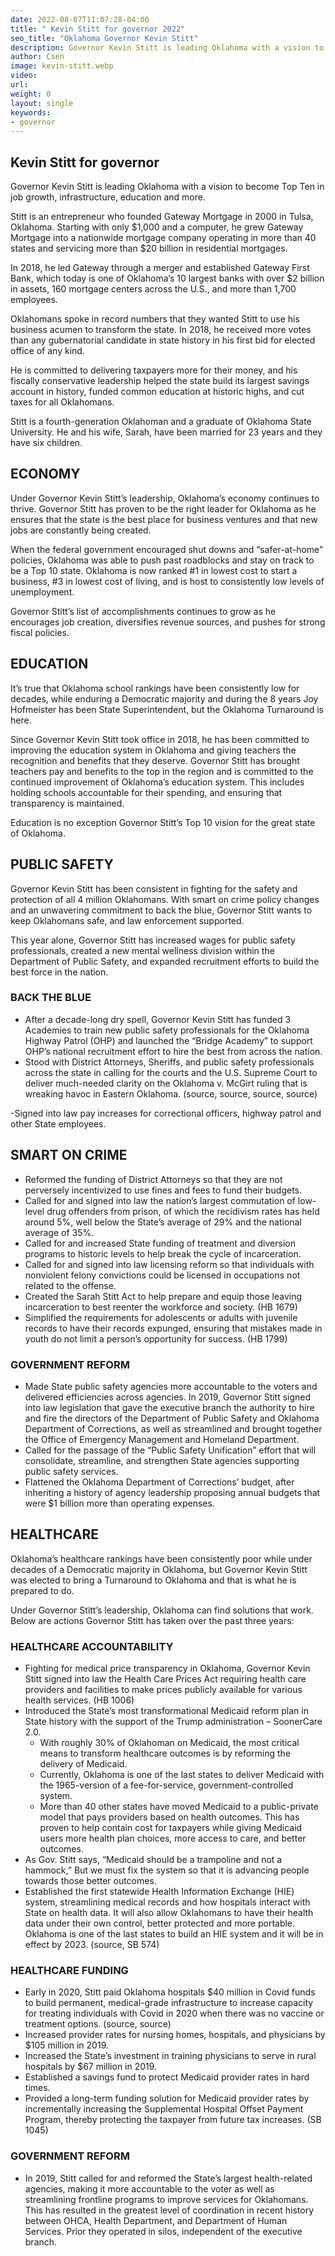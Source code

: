 ```yaml
---
date: 2022-08-07T11:07:28-04:00
title: " Kevin Stitt for governor 2022"
seo_title: "Oklahoma Governor Kevin Stitt"
description: Governor Kevin Stitt is leading Oklahoma with a vision to become Top Ten in job growth, infrastructure, education and more.
author: Csen
image: kevin-stitt.webp
video:
url: 
weight: 0
layout: single
keywords:
- governor 
---
```

## Kevin Stitt for governor 
Governor Kevin Stitt is leading Oklahoma with a vision to become Top Ten in job growth, infrastructure, education and more.

Stitt is an entrepreneur who founded Gateway Mortgage in 2000 in Tulsa, Oklahoma. Starting with only $1,000 and a computer, he grew Gateway Mortgage into a nationwide mortgage company operating in more than 40 states and servicing more than $20 billion in residential mortgages. 

In 2018, he led Gateway through a merger and established Gateway First Bank, which today is one of Oklahoma’s 10 largest banks with over $2 billion in assets, 160 mortgage centers across the U.S., and more than 1,700 employees.

Oklahomans spoke in record numbers that they wanted Stitt to use his business acumen to transform the state. In 2018, he received more votes than any gubernatorial candidate in state history in his first bid for elected office of any kind.

He is committed to delivering taxpayers more for their money, and his fiscally conservative leadership helped the state build its largest savings account in history, funded common education at historic highs, and cut taxes for all Oklahomans. 

Stitt is a fourth-generation Oklahoman and a graduate of Oklahoma State University. He and his wife, Sarah, have been married for 23 years and they have six children.

## ECONOMY
Under Governor Kevin Stitt’s leadership, Oklahoma’s economy continues to thrive. Governor Stitt has proven to be the right leader for Oklahoma as he ensures that the state is the best place for business ventures and that new jobs are constantly being created. 

When the federal government encouraged shut downs and “safer-at-home” policies, Oklahoma was able to push past roadblocks and stay on track to be a Top 10 state. Oklahoma is now ranked #1 in lowest cost to start a business, #3 in lowest cost of living, and is host to consistently low levels of unemployment.

Governor Stitt’s list of accomplishments continues to grow as he encourages job creation, diversifies revenue sources, and pushes for strong fiscal policies.

## EDUCATION
It’s true that Oklahoma school rankings have been consistently low for decades, while enduring a Democratic majority and during the 8 years Joy Hofmeister has been State Superintendent, but the Oklahoma Turnaround is here.

Since Governor Kevin Stitt took office in 2018, he has been committed to improving the education system in Oklahoma and giving teachers the recognition and benefits that they deserve. Governor Stitt has brought teachers pay and benefits to the top in the region and is committed to the continued improvement of Oklahoma’s education system. This includes holding schools accountable for their spending, and ensuring that transparency is maintained.

Education is no exception Governor Stitt’s Top 10 vision for the great state of Oklahoma.

## PUBLIC SAFETY
Governor Kevin Stitt has been consistent in fighting for the safety and protection of all 4 million Oklahomans. With smart on crime policy changes and an unwavering commitment to back the blue, Governor Stitt wants to keep Oklahomans safe, and law enforcement supported.

This year alone, Governor Stitt has increased wages for public safety professionals, created a new mental wellness division within the Department of Public Safety, and expanded recruitment efforts to build the best force in the nation.

### BACK THE BLUE

- After a decade-long dry spell, Governor Kevin Stitt has funded 3 Academies to train new public safety professionals for the Oklahoma Highway Patrol (OHP) and launched the “Bridge Academy” to support OHP’s national recruitment effort to hire the best from across the nation. 
- Stood with District Attorneys, Sheriffs, and public safety professionals across the state in calling for the courts and the U.S. Supreme Court to deliver much-needed clarity on the Oklahoma v. McGirt ruling that is wreaking havoc in Eastern Oklahoma. (source, source, source, source)

-Signed into law pay increases for correctional officers, highway patrol and other State employees. 

## SMART ON CRIME

- Reformed the funding of District Attorneys so that they are not perversely incentivized to use fines and fees to fund their budgets. 
- Called for and signed into law the nation’s largest commutation of low-level drug offenders from prison, of which the recidivism rates has held around 5%, well below the State’s average of 29% and the national average of 35%. 
- Called for and increased State funding of treatment and diversion programs to historic levels to help break the cycle of incarceration. 
- Called for and signed into law licensing reform so that individuals with nonviolent felony convictions could be licensed in occupations not related to the offense. 
- Created the Sarah Stitt Act to help prepare and equip those leaving incarceration to best reenter the workforce and society. (HB 1679)
- Simplified the requirements for adolescents or adults with juvenile records to have their records expunged, ensuring that mistakes made in youth do not limit a person’s opportunity for success. (HB 1799)

### GOVERNMENT REFORM

- Made State public safety agencies more accountable to the voters and delivered efficiencies across agencies. In 2019, Governor Stitt signed into law legislation that gave the executive branch the authority to hire and fire the directors of the Department of Public Safety and Oklahoma Department of Corrections, as well as streamlined and brought together the Office of Emergency Management and Homeland Department.
- Called for the passage of the “Public Safety Unification” effort that will consolidate, streamline, and strengthen State agencies supporting public safety services. 
- Flattened the Oklahoma Department of Corrections’ budget, after inheriting a history of agency leadership proposing annual budgets that were $1 billion more than operating expenses. 

## HEALTHCARE
Oklahoma’s healthcare rankings have been consistently poor while under decades of a Democratic majority in Oklahoma, but Governor Kevin Stitt was elected to bring a Turnaround to Oklahoma and that is what he is prepared to do.

Under Governor Stitt’s leadership, Oklahoma can find solutions that work. Below are actions Governor Stitt has taken over the past three years:

### HEALTHCARE ACCOUNTABILITY

- Fighting for medical price transparency in Oklahoma, Governor Kevin Stitt signed into law the Health Care Prices Act requiring health care providers and facilities to make prices publicly available for various health services. (HB 1006)
- Introduced the State’s most transformational Medicaid reform plan in State history with the support of the Trump administration – SoonerCare 2.0. 
    - With roughly 30% of Oklahoman on Medicaid, the most critical means to transform healthcare outcomes is by reforming the delivery of Medicaid. 
    - Currently, Oklahoma is one of the last states to deliver Medicaid with the 1965-version of a fee-for-service, government-controlled system. 
    - More than 40 other states have moved Medicaid to a public-private model that pays providers based on health outcomes. This has proven to help contain cost for taxpayers while giving Medicaid users more health plan choices, more access to care, and better outcomes. 
- As Gov. Stitt says, “Medicaid should be a trampoline and not a hammock,” But we must fix the system so that it is advancing people towards those better outcomes. 
- Established the first statewide Health Information Exchange (HIE) system, streamlining medical records and how hospitals interact with State on health data. It will also allow Oklahomans to have their health data under their own control, better protected and more portable. Oklahoma is one of the last states to build an HIE system and it will be in effect by 2023.  (source, SB 574)

### HEALTHCARE FUNDING

- Early in 2020, Stitt paid Oklahoma hospitals $40 million in Covid funds to build permanent, medical-grade infrastructure to increase capacity for treating individuals with Covid in 2020 when there was no vaccine or treatment options. (source, source)
- Increased provider rates for nursing homes, hospitals, and physicians by $105 million in 2019. 
- Increased the State’s investment in training physicians to serve in rural hospitals by $67 million in 2019. 
- Established a savings fund to protect Medicaid provider rates in hard times. 
- Provided a long-term funding solution for Medicaid provider rates by incrementally increasing the Supplemental Hospital Offset Payment Program, thereby protecting the taxpayer from future tax increases. (SB 1045)

### GOVERNMENT REFORM

- In 2019, Stitt called for and reformed the State’s largest health-related agencies, making it more accountable to the voter as well as streamlining frontline programs to improve services for Oklahomans. This has resulted in the greatest level of coordination in recent history between OHCA, Health Department, and Department of Human Services. Prior they operated in silos, independent of the executive branch.
